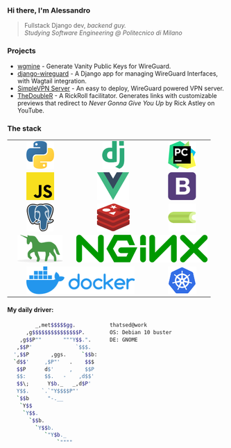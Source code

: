 ### Hi there, I'm Alessandro

> Fullstack Django dev, *backend guy.*<br>
> *Studying Software Engineering @ Politecnico di Milano* 

### Projects

* [wgmine](https://github.com/thatsed/wgmine) - Generate Vanity Public Keys for WireGuard.
* [django-wireguard](https://github.com/thatsed/django-wireguard) - A Django app for managing WireGuard Interfaces, with Wagtail integration.
* [SimpleVPN Server](https://github.com/thatsed/simplevpn-server) - An easy to deploy, WireGuard powered VPN server.
* [TheDoubleR](https://github.com/thatsed/TheDoubleR) - A RickRoll facilitator. Generates links with customizable previews that redirect to _Never Gonna Give You Up_ by Rick Astley on YouTube.

### The stack
<table>
  <tr>
    <td align="center"><img height="64px" src="https://github.com/thatsed/thatsed/blob/master/icon/python.svg?raw=true"></td>
    <td align="center"><img height="64px" src="https://github.com/thatsed/thatsed/blob/master/icon/django.svg?raw=true"></td>
    <td align="center"><img height="64px" src="https://github.com/thatsed/thatsed/blob/master/icon/pycharm.svg?raw=true"></td>
  </tr><tr>
    <td align="center"><img height="64px" src="https://github.com/thatsed/thatsed/blob/master/icon/javascript.svg?raw=true"></td>
    <td align="center"><img height="64px" src="https://github.com/thatsed/thatsed/blob/master/icon/vue.svg?raw=true"></td>
    <td align="center"><img height="64px" src="https://github.com/thatsed/thatsed/blob/master/icon/bootstrap.svg?raw=true"></td>
  </tr><tr>
    <td align="center"><img height="64px" src="https://github.com/thatsed/thatsed/blob/master/icon/postgresql.svg?raw=true"></td>
    <td align="center"><img height="64px" src="https://github.com/thatsed/thatsed/blob/master/icon/redis.svg?raw=true"></td>
    <td align="center"><img height="64px" src="https://github.com/thatsed/thatsed/blob/master/icon/celery.png?raw=true"></td>
  </tr><tr>
    <td align="center"><img height="64px" src="https://github.com/thatsed/thatsed/blob/master/icon/gunicorn.svg?raw=true"></td>
    <td align="center" colspan="2"><img height="64px" src="https://github.com/thatsed/thatsed/blob/master/icon/nginx.svg?raw=true"></td>
  </tr><tr>
    <td align="center" colspan="2"><img height="64px" src="https://github.com/thatsed/thatsed/blob/master/icon/docker.svg?raw=true"></td>
    <td align="center"><img height="64px" src="https://github.com/thatsed/thatsed/blob/master/icon/kubernetes.svg?raw=true"></td>
  </tr>
</table>


#### My daily driver:
```bash
         _,met$$$$$gg.           thatsed@work
      ,g$$$$$$$$$$$$$$$P.        OS: Debian 10 buster
    ,g$$P""       """Y$$.".      DE: GNOME 
   ,$$P'              `$$$.      
  ',$$P       ,ggs.     `$$b:    
  `d$$'     ,$P"'   .    $$$     
   $$P      d$'     ,    $$P     
   $$:      $$.   -    ,d$$'     
   $$\;      Y$b._   _,d$P'      
   Y$$.    `.`"Y$$$$P"'          
   `$$b      "-.__               
    `Y$$                         
     `Y$$.                       
       `$$b.                     
         `Y$$b.                  
            `"Y$b._              
                `""""           
```
